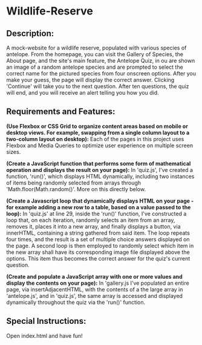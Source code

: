 
<h1>Wildlife-Reserve</h1>

<h2>Description:</h2>
A mock-website for a wildlife reserve, populated with various species of antelope. 
From the homepage, you can visit the Gallery of Species, the About page, and the site's main feature, the Antelope Quiz, in ou are shown an image of a random antelope species and are prompted to select the correct name for the pictured species from four onscreen options. After you make your guess, the page will display the correct answer. Clicking 'Continue' will take you to the next question. After ten questions, the quiz will end, and you will receive an alert telling you how you did.

<h2>Requirements and Features:</h2>

<strong>(Use Flexbox or CSS Grid to organize content areas based on mobile or desktop views. For example, swapping from a single column layout to a two-column layout on desktop):</strong>
Each of the pages in this project uses Flexbox and Media Queries to optimize user experience on multiple screen sizes.

<strong>(Create a JavaScript function that performs some form of mathematical operation and displays the result on your page):</strong>
In 'quiz.js', I've created a function, 'run()', which displays HTML dynamically, including two instances of items being randomly selected from arrays through 'Math.floor(Math.random()'. More on this directly below.

<strong>(Create a Javascript loop that dynamically displays HTML on your page - for example adding a new row to a table, based on a value passed to the loop):</strong>
In 'quiz.js' at line 29, inside the 'run()' function, I've constructed a loop that, on each iteration, randomly selects an item from an array, removes it, places it into a new array, and finally displays a button, via innerHTML, containing a string gathered from said item. The loop repeats four times, and the result is a set of multiple choice answers displayed on the page. A second loop is then employed to randomly select which item in the new array shall have its corresponding image file displayed above the options. This item thus becomes the correct answer for the quiz's current question.

<strong>(Create and populate a JavaScript array with one or more values and display the contents on your page):</strong>
In 'gallery.js I've populated an entire page, via insertAdjacentHTML, with the contents of a the large array in 'antelope.js', and in 'quiz.js', the same array is accessed and displayed dynamically throughout the quiz via the 'run()' function.


<h2>Special Instructions:</h2>
Open index.html and have fun!